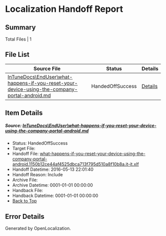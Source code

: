 # <a name='report-top'></a> Localization Handoff Report

## Summary
 Total Files | 1

## File List
 Source File | Status | Details 
 ----------- | ------ | ------- 
 [InTuneDocs\EndUser\what-happens-if-you-reset-your-device-using-the-company-portal-android.md](https://github.com/Microsoft/IntuneDocs-pr/blob/a0ef0a536a797ba40a140adeaea9e3a5b253bfc9/InTuneDocs/EndUser/what-happens-if-you-reset-your-device-using-the-company-portal-android.md) | HandedOffSuccess | [Details](#da5c9d634c84ef8489307b3086835559db04306f443)

## Item Details
##### <a name='da5c9d634c84ef8489307b3086835559db04306f443'></a> Source: [InTuneDocs\EndUser\what-happens-if-you-reset-your-device-using-the-company-portal-android.md](https://github.com/Microsoft/IntuneDocs-pr/blob/a0ef0a536a797ba40a140adeaea9e3a5b253bfc9/InTuneDocs/EndUser/what-happens-if-you-reset-your-device-using-the-company-portal-android.md)
* Status: HandedOffSuccess
* Target File: 
* Handoff File: [what-happens-if-you-reset-your-device-using-the-company-portal-android.1150b12ce44af4525dbca713f795d510a8f10b8a.it-it.xlf](https://github.com/Microsoft/EM.handoff/blob/ec8959480f3b686de514db21f9005bc9e2722cab/ol-handoff/Microsoft/IntuneDocs-pr.it-it/master/what-happens-if-you-reset-your-device-using-the-company-portal-android.1150b12ce44af4525dbca713f795d510a8f10b8a.it-it.xlf)
* Handoff Datetime: 2016-05-13 22:01:40
* Handoff Reason: Include
* Archive File: 
* Archive Datetime: 0001-01-01 00:00:00
* Handback File: 
* Handback Datetime: 0001-01-01 00:00:00
* [Back to Top](#report-top)


## Error Details

Generated by OpenLocalization.
